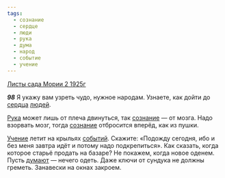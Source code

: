 ```yaml
---
tags:
  - сознание
  - сердце
  - люди
  - рука
  - дума
  - народ
  - событие
  - учение
---
```


[Листы сада Мории 2 1925г](/agni/1925)

___98___
Я укажу вам узреть чудо, нужное народам. Узнаете, как дойти до [сердца](/tag/#сердце) [людей](/tag/#люди).   

[Рука](/tag/#рука) может лишь от плеча двинуться, так [сознание](/tag/#сознание) — от мозга. Надо взорвать мозг, тогда [сознание](/tag/#сознание) отбросится вперёд, как из пушки.   

[Учение](/tag/#учение) летит на крыльях [событий](/tag/#событие). Скажите: «Подожду сегодня, ибо и без меня завтра идёт и потому надо подкрепиться». Как сказать, когда которое старьё продать на базаре? Не покажем, когда новое оденем. Пусть [думают](/tag/#дума) — нечего одеть. Даже ключи от сундука не должны греметь. Занавески на окнах закроем.   

